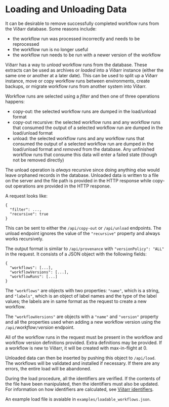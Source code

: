 # Loading and Unloading Data
It can be desirable to remove successfully completed workflow runs from the
Víðarr database. Some reasons include:

- the workflow run was processed incorrectly and needs to be reprocessed
- the workflow run is no longer useful
- the workflow run needs to be run with a newer version of the workflow

Víðarr has a way to _unload_ workflow runs from the database. These extracts
can be used as archives or _loaded_ into a Víðarr instance (either the same one
or another at a later date). This can be used to split up a Víðarr instance,
move or copy workflow runs between environments, create backups, or migrate
workflow runs from another system into Víðarr.

Workflow runs are selected using a _filter_ and then one of three operations
happens:

- copy-out: the selected workflow runs are dumped in the load/unload format
- copy-out recursive: the selected workflow runs and any workflow runs that
  consumed the output of a selected workflow run are dumped in the load/unload
  format
- unload: the selected workflow runs and any workflow runs that consumed the
	output of a selected workflow run are dumped in the load/unload format and
  *removed* from the database. Any unfinished workflow runs that consume this
  data will enter a failed state (though not be removed directly)

The unload operation is *always* recursive since doing anything else would
leave orphaned records in the database. Unloaded data is written to a file on
the server and the file path is provided in the HTTP response while copy-out
operations are provided in the HTTP response.

A request looks like:

```
{
  "filter": ...,
  "recursive": true
}
```

This can be sent to either the `/api/copy-out` or `/api/unload` endpoints. The
unload endpoint ignores the value of the `"recursive"` property and always
works recursively.

The output format is similar to `/api/provenance` with `"versionPolicy":
"ALL"` in the request. It consists of a JSON object with the following fields:

```
{
  "workflows": [...],
  "workflowVersions": [...],
  "workflowRuns": [...]
}
```

The `"workflows"` are objects with two properties: `"name"`, which is a string,
and `"labels"`, which is an object of label names and the type of the label
values; the labels are in same format as the request to create a new workflow.

The `"workflowVersions"` are objects with a `"name"` and `"version"` property
and all the properties used when adding a new workflow version using the
`/api/`_workflow_`/`_version_ endpoint.

All of the workflow runs in the request must be present in the workflow and
workflow version definitions provided. Extra definitions may be provided. If a
workflow is new to Víðarr, it will be created with max-in-flight at 0.

Unloaded data can then be inserted by pushing this object to `/api/load`. The
workflows will be validated and installed if necessary. If there are any
errors, the entire load will be abandoned.

During the load procedure, all the identifiers are verified. If the contents of
the file have been manipulated, then the identifiers must also be updated. For
information on how identifiers are calculated, see [Víðarr
identifiers](identifiers.md).

An example load file is avaiable in `examples/loadable_workflows.json`.
